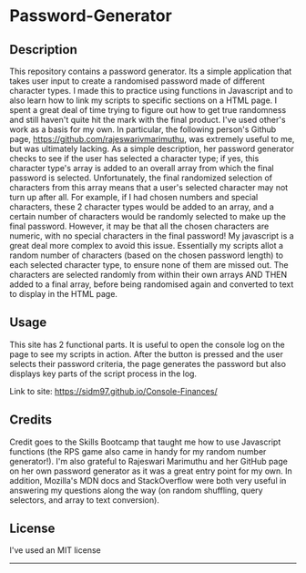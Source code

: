 # Password-Generator

## Description

This repository contains a password generator. Its a simple application that takes user input to create a randomised password made of different character types. I made this to practice using functions in Javascript and to also learn how to link my scripts to specific sections on a HTML page. I spent a great deal of time trying to figure out how to get true randomness and still haven't quite hit the mark with the final product. I've used other's work as a basis for my own. In particular, the following person's Github page, https://github.com/rajeswarivmarimuthu, was extremely useful to me, but was ultimately lacking. As a simple description, her password generator checks to see if the user has selected a character type; if yes, this character type's array is added to an overall array from which the final password is selected. Unfortunately, the final randomized selection of characters from this array means that a user's selected character may not turn up after all. For example, if I had chosen numbers and special characters, these 2 character types would be added to an array, and a certain number of characters would be randomly selected to make up the final password. However, it may be that all the chosen characters are numeric, with no special characters in the final password! My javascript is a great deal more complex to avoid this issue. Essentially my scripts allot a random number of characters (based on the chosen password length) to each selected character type, to ensure none of them are missed out. The characters are selected randomly from within their own arrays AND THEN added to a final array, before being randomised again and converted to text to display in the HTML page.

## Usage
This site has 2 functional parts. It is useful to open the console log on the page to see my scripts in action. After the button is pressed and the user selects their password criteria, the page generates the password but also displays key parts of the script process in the log.

Link to site: https://sidm97.github.io/Console-Finances/

## Credits
Credit goes to the Skills Bootcamp that taught me how to use Javascript functions (the RPS game also came in handy for my random number generator!). I'm also grateful to Rajeswari Marimuthu and her GitHub page on her own password generator as it was a great entry point for my own. In addition, Mozilla's MDN docs and StackOverflow were both very useful in answering my questions along the way (on random shuffling, query selectors, and array to text conversion).

## License

I've used an MIT license

---